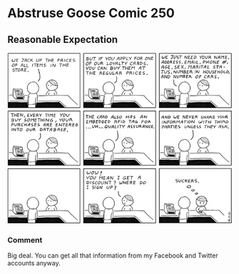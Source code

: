 # Abstruse Goose Comic 250
## Reasonable Expectation

![image](i_saved_3_dollars_today.png)
### Comment
Big deal. You can get all that information from my Facebook and Twitter accounts anyway.
